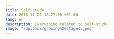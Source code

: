 ```yaml
---
title: Self-study
date: 2018-11-21 18:27:00 +01:00
lang: en
description: Everything related to self-study.
image: "/uploads/growing%20stages.jpeg"
---
```


